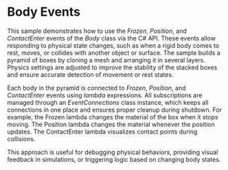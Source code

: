 # Body Events

This sample demonstrates how to use the *Frozen*, *Position*, and *ContactEnter* events of the *Body* class via the C# API. These events allow responding to physical state changes, such as when a rigid body comes to rest, moves, or collides with another object or surface.
The sample builds a pyramid of boxes by cloning a mesh and arranging it in several layers. Physics settings are adjusted to improve the stability of the stacked boxes and ensure accurate detection of movement or rest states.

Each body in the pyramid is connected to *Frozen*, *Position*, and *ContactEnter* events using *lambda* expressions. All subscriptions are managed through an *EventConnections* class instance, which keeps all connections in one place and ensures proper cleanup during shutdown. For example, the Frozen lambda changes the material of the box when it stops moving. The Position lambda changes the material whenever the position updates. The ContactEnter lambda visualizes contact points during collisions.

This approach is useful for debugging physical behaviors, providing visual feedback in simulations, or triggering logic based on changing body states.